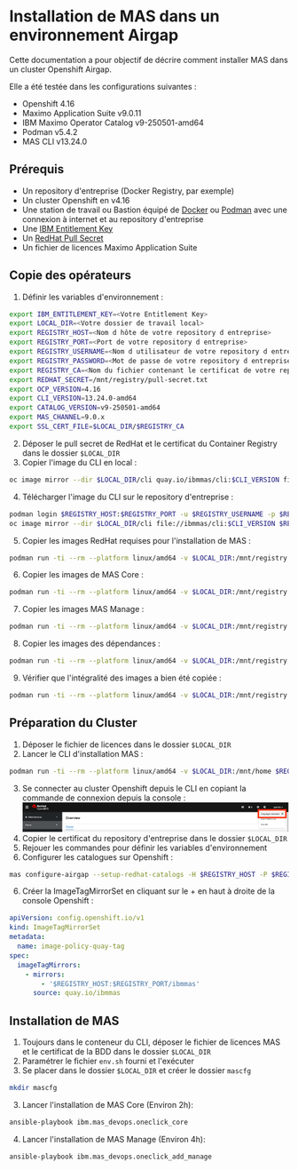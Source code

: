 # Installation de MAS dans un environnement Airgap

Cette documentation a pour objectif de décrire comment installer MAS dans un cluster Openshift Airgap.

Elle a été testée dans les configurations suivantes :
- Openshift 4.16
- Maximo Application Suite v9.0.11
- IBM Maximo Operator Catalog v9-250501-amd64
- Podman v5.4.2
- MAS CLI v13.24.0

## Prérequis
- Un repository d'entreprise (Docker Registry, par exemple)
- Un cluster Openshift en v4.16
- Une station de travail ou Bastion équipé de [Docker](https://www.docker.com/products/docker-desktop/) ou [Podman](https://podman-desktop.io/) avec une connexion à internet et au repository d'entreprise
- Une [IBM Entitlement Key](https://myibm.ibm.com/products-services/containerlibrary)
- Un [RedHat Pull Secret](https://console.redhat.com/openshift/install/pull-secret)
- Un fichier de licences Maximo Application Suite

## Copie des opérateurs
1. Définir les variables d'environnement :
```bash
export IBM_ENTITLEMENT_KEY=<Votre Entitlement Key>
export LOCAL_DIR=<Votre dossier de travail local>
export REGISTRY_HOST=<Nom d hôte de votre repository d entreprise>
export REGISTRY_PORT=<Port de votre repository d entreprise>
export REGISTRY_USERNAME=<Nom d utilisateur de votre repository d entreprise>
export REGISTRY_PASSWORD=<Mot de passe de votre repository d entreprise>
export REGISTRY_CA=<Nom du fichier contenant le certificat de votre repository d entreprise>
export REDHAT_SECRET=/mnt/registry/pull-secret.txt
export OCP_VERSION=4.16
export CLI_VERSION=13.24.0-amd64
export CATALOG_VERSION=v9-250501-amd64
export MAS_CHANNEL=9.0.x
export SSL_CERT_FILE=$LOCAL_DIR/$REGISTRY_CA
```
2. Déposer le pull secret de RedHat et le certificat du Container Registry dans le dossier `$LOCAL_DIR`
3. Copier l'image du CLI en local :
```bash
oc image mirror --dir $LOCAL_DIR/cli quay.io/ibmmas/cli:$CLI_VERSION file://ibmmas/cli:$CLI_VERSION
```
4. Télécharger l'image du CLI sur le repository d'entreprise :
```bash
podman login $REGISTRY_HOST:$REGISTRY_PORT -u $REGISTRY_USERNAME -p $REGISTRY_PASSWORD --cert-dir $LOCAL_DIR
oc image mirror --dir $LOCAL_DIR/cli file://ibmmas/cli:$CLI_VERSION $REGISTRY_HOST:$REGISTRY_PORT/ibmmas/cli:$CLI_VERSION
```
5. Copier les images RedHat requises pour l'installation de MAS :
```bash
podman run -ti --rm --platform linux/amd64 -v $LOCAL_DIR:/mnt/registry quay.io/ibmmas/cli:$CLI_VERSION mas mirror-redhat-images --mode direct --dir /mnt/registry/redhat -H $REGISTRY_HOST -P $REGISTRY_PORT -u $REGISTRY_USERNAME -p $REGISTRY_PASSWORD --pullsecret $REDHAT_SECRET --mirror-operators --release $OCP_VERSION --no-confirm
```
6. Copier les images de MAS Core :
```bash
podman run -ti --rm --platform linux/amd64 -v $LOCAL_DIR:/mnt/registry quay.io/ibmmas/cli:$CLI_VERSION mas mirror-images -m direct -d /mnt/registry/core -H $REGISTRY_HOST -P $REGISTRY_PORT -u $REGISTRY_USERNAME -p $REGISTRY_PASSWORD -c $CATALOG_VERSION -C $MAS_CHANNEL --mirror-catalog --mirror-core --ibm-entitlement $IBM_ENTITLEMENT_KEY
```
7. Copier les images MAS Manage :
```bash
podman run -ti --rm --platform linux/amd64 -v $LOCAL_DIR:/mnt/registry quay.io/ibmmas/cli:$CLI_VERSION mas mirror-images -m direct -d /mnt/registry/apps -H $REGISTRY_HOST -P $REGISTRY_PORT -u $REGISTRY_USERNAME -p $REGISTRY_PASSWORD -c $CATALOG_VERSION -C $MAS_CHANNEL --mirror-manage --ibm-entitlement $IBM_ENTITLEMENT_KEY
```
8. Copier les images des dépendances :
```bash
podman run -ti --rm --platform linux/amd64 -v $LOCAL_DIR:/mnt/registry quay.io/ibmmas/cli:$CLI_VERSION mas mirror-images -m direct -d /mnt/registry/others -H $REGISTRY_HOST -P $REGISTRY_PORT -u $REGISTRY_USERNAME -p $REGISTRY_PASSWORD -c $CATALOG_VERSION -C $MAS_CHANNEL --mirror-mongo --mirror-tsm --mirror-sls --ibm-entitlement $IBM_ENTITLEMENT_KEY 
```
9. Vérifier que l'intégralité des images a bien été copiée :
```bash
podman run -ti --rm --platform linux/amd64 -v $LOCAL_DIR:/mnt/registry quay.io/ibmmas/cli:$CLI_VERSION mas mirror-images -m direct -d /mnt/registry/others -H $REGISTRY_HOST -P $REGISTRY_PORT -u $REGISTRY_USERNAME -p $REGISTRY_PASSWORD -c $CATALOG_VERSION -C $MAS_CHANNEL --mirror-catalog --mirror-manage  --mirror-mongo --mirror-tsm --mirror-sls --ibm-entitlement $IBM_ENTITLEMENT_KEY
```

## Préparation du Cluster
1. Déposer le fichier de licences dans le dossier `$LOCAL_DIR`
2. Lancer le CLI d'installation MAS :
```bash
podman run -ti --rm --platform linux/amd64 -v $LOCAL_DIR:/mnt/home $REGISTRY_HOST:$REGISTRY_PORT/ibmmas/cli:$CLI_VERSION
```
3. Se connecter au cluster Openshift depuis le CLI en copiant la commande de connexion depuis la console :
![login_cmd.png](img/login_cmd.png)
4. Copier le certificat du repository d'entreprise dans le dossier `$LOCAL_DIR`
5. Rejouer les commandes pour définir les variables d'environnement
6. Configurer les catalogues sur Openshift :
```bash
mas configure-airgap --setup-redhat-catalogs -H $REGISTRY_HOST -P $REGISTRY_PORT -u $REGISTRY_USERNAME -p $REGISTRY_PASSWORD --ca-file /mnt/home/$REGISTRY_CA --no-confirm
```
6. Créer la ImageTagMirrorSet en cliquant sur le + en haut à droite de la console Openshift :

```yml
apiVersion: config.openshift.io/v1
kind: ImageTagMirrorSet
metadata:
  name: image-policy-quay-tag
spec:
  imageTagMirrors:
    - mirrors:
        - '$REGISTRY_HOST:$REGISTRY_PORT/ibmmas'
      source: quay.io/ibmmas
```

## Installation de MAS
1. Toujours dans le conteneur du CLI, déposer le fichier de licences MAS et le certificat de la BDD dans le dossier `$LOCAL_DIR`
2. Paramétrer le fichier `env.sh` fourni et l'exécuter 
3. Se placer dans le dossier `$LOCAL_DIR` et créer le dossier `mascfg`
```bash
mkdir mascfg
```
3. Lancer l'installation de MAS Core (Environ 2h):
```bash
ansible-playbook ibm.mas_devops.oneclick_core
```
4. Lancer l'installation de MAS Manage (Environ 4h):
```bash
ansible-playbook ibm.mas_devops.oneclick_add_manage
```